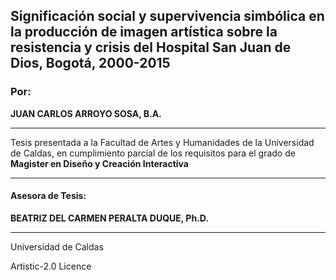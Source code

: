 

## **Significación social y supervivencia simbólica en la producción de imagen artística sobre la resistencia y crisis del Hospital San Juan de Dios, Bogotá, 2000-2015**



### Por:

**JUAN CARLOS ARROYO SOSA, B.A.**

---

Tesis presentada a la Facultad de Artes y Humanidades de la Universidad de Caldas, en cumplimiento parcial de los requisitos para el grado de **Magister en Diseño y Creación Interactiva**

---

#### Asesora de Tesis:  
**BEATRIZ DEL CARMEN PERALTA DUQUE, Ph.D.**

---

Universidad de Caldas

Artistic-2.0 Licence
